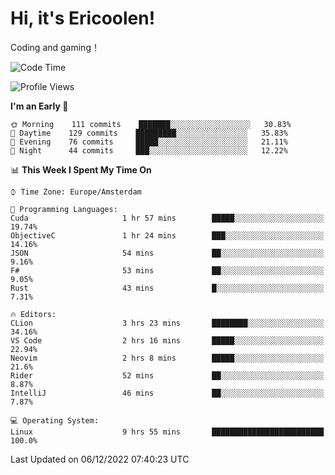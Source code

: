 # Hi, it's Ericoolen!
Coding and gaming！

<!--START_SECTION:waka-->
![Code Time](http://img.shields.io/badge/Code%20Time-550%20hrs%2045%20mins-blue)

![Profile Views](http://img.shields.io/badge/Profile%20Views-8-blue)

**I'm an Early 🐤** 

```text
🌞 Morning    111 commits    ███████░░░░░░░░░░░░░░░░░░   30.83% 
🌆 Daytime    129 commits    █████████░░░░░░░░░░░░░░░░   35.83% 
🌃 Evening    76 commits     █████░░░░░░░░░░░░░░░░░░░░   21.11% 
🌙 Night      44 commits     ███░░░░░░░░░░░░░░░░░░░░░░   12.22%

```


📊 **This Week I Spent My Time On** 

```text
⌚︎ Time Zone: Europe/Amsterdam

💬 Programming Languages: 
Cuda                     1 hr 57 mins        █████░░░░░░░░░░░░░░░░░░░░   19.74% 
ObjectiveC               1 hr 24 mins        ███░░░░░░░░░░░░░░░░░░░░░░   14.16% 
JSON                     54 mins             ██░░░░░░░░░░░░░░░░░░░░░░░   9.16% 
F#                       53 mins             ██░░░░░░░░░░░░░░░░░░░░░░░   9.05% 
Rust                     43 mins             █░░░░░░░░░░░░░░░░░░░░░░░░   7.31%

🔥 Editors: 
CLion                    3 hrs 23 mins       ████████░░░░░░░░░░░░░░░░░   34.16% 
VS Code                  2 hrs 16 mins       █████░░░░░░░░░░░░░░░░░░░░   22.94% 
Neovim                   2 hrs 8 mins        █████░░░░░░░░░░░░░░░░░░░░   21.6% 
Rider                    52 mins             ██░░░░░░░░░░░░░░░░░░░░░░░   8.87% 
IntelliJ                 46 mins             ██░░░░░░░░░░░░░░░░░░░░░░░   7.87%

💻 Operating System: 
Linux                    9 hrs 55 mins       █████████████████████████   100.0%

```


 Last Updated on 06/12/2022 07:40:23 UTC
<!--END_SECTION:waka-->

